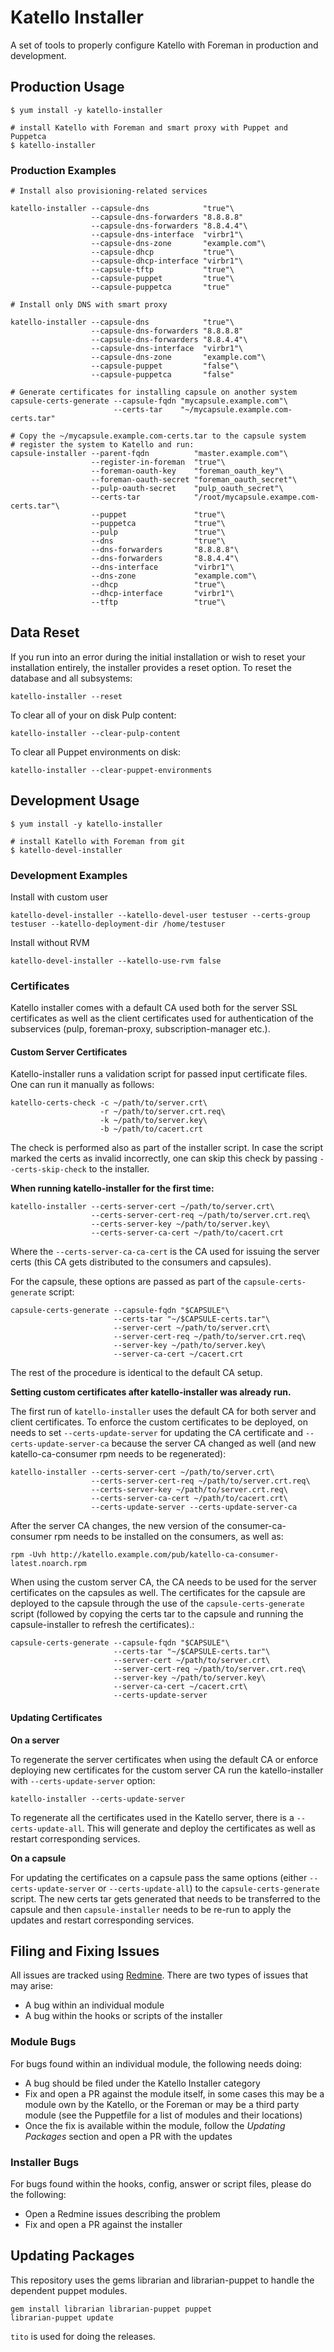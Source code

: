 # Katello Installer

A set of tools to properly configure Katello with Foreman in production and development.

## Production Usage

```
$ yum install -y katello-installer

# install Katello with Foreman and smart proxy with Puppet and Puppetca
$ katello-installer
```

### Production Examples

```
# Install also provisioning-related services

katello-installer --capsule-dns            "true"\
                  --capsule-dns-forwarders "8.8.8.8"
                  --capsule-dns-forwarders "8.8.4.4"\
                  --capsule-dns-interface  "virbr1"\
                  --capsule-dns-zone       "example.com"\
                  --capsule-dhcp           "true"\
                  --capsule-dhcp-interface "virbr1"\
                  --capsule-tftp           "true"\
                  --capsule-puppet         "true"\
                  --capsule-puppetca       "true"

# Install only DNS with smart proxy

katello-installer --capsule-dns            "true"\
                  --capsule-dns-forwarders "8.8.8.8"
                  --capsule-dns-forwarders "8.8.4.4"\
                  --capsule-dns-interface  "virbr1"\
                  --capsule-dns-zone       "example.com"\
                  --capsule-puppet         "false"\
                  --capsule-puppetca       "false"

# Generate certificates for installing capsule on another system
capsule-certs-generate --capsule-fqdn "mycapsule.example.com"\
                       --certs-tar    "~/mycapsule.example.com-certs.tar"

# Copy the ~/mycapsule.example.com-certs.tar to the capsule system
# register the system to Katello and run:
capsule-installer --parent-fqdn          "master.example.com"\
                  --register-in-foreman  "true"\
                  --foreman-oauth-key    "foreman_oauth_key"\
                  --foreman-oauth-secret "foreman_oauth_secret"\
                  --pulp-oauth-secret    "pulp_oauth_secret"\
                  --certs-tar            "/root/mycapsule.exampe.com-certs.tar"\
                  --puppet               "true"\
                  --puppetca             "true"\
                  --pulp                 "true"\
                  --dns                  "true"\
                  --dns-forwarders       "8.8.8.8"\
                  --dns-forwarders       "8.8.4.4"\
                  --dns-interface        "virbr1"\
                  --dns-zone             "example.com"\
                  --dhcp                 "true"\
                  --dhcp-interface       "virbr1"\
                  --tftp                 "true"\
```

## Data Reset

If you run into an error during the initial installation or wish to reset your installation entirely, the installer provides a reset option. To reset the database and all subsystems:

```
katello-installer --reset
```

To clear all of your on disk Pulp content:

```
katello-installer --clear-pulp-content
```

To clear all Puppet environments on disk:

```
katello-installer --clear-puppet-environments
```

## Development Usage

```
$ yum install -y katello-installer

# install Katello with Foreman from git
$ katello-devel-installer
```

### Development Examples

Install with custom user

```
katello-devel-installer --katello-devel-user testuser --certs-group testuser --katello-deployment-dir /home/testuser
```

Install without RVM

```
katello-devel-installer --katello-use-rvm false
```

### Certificates

Katello installer comes with a default CA used both for the server SSL
certificates as well as the client certificates used for
authentication of the subservices (pulp, foreman-proxy,
subscription-manager etc.).

#### Custom Server Certificates

Katello-installer runs a validation script for passed input
certificate files. One can run it manually as follows:

```
katello-certs-check -c ~/path/to/server.crt\
                    -r ~/path/to/server.crt.req\
                    -k ~/path/to/server.key\
                    -b ~/path/to/cacert.crt
```

The check is performed also as part of the installer script. In case
the script marked the certs as invalid incorrectly, one can skip this
check by passing `--certs-skip-check` to the installer.

**When running katello-installer for the first time:**

```
katello-installer --certs-server-cert ~/path/to/server.crt\
                  --certs-server-cert-req ~/path/to/server.crt.req\
                  --certs-server-key ~/path/to/server.key\
                  --certs-server-ca-cert ~/path/to/cacert.crt
```

Where the `--certs-server-ca-ca-cert` is the CA used for issuing the
server certs (this CA gets distributed to the consumers and capsules).

For the capsule, these options are passed as part of the
`capsule-certs-generate` script:

```
capsule-certs-generate --capsule-fqdn "$CAPSULE"\
                       --certs-tar "~/$CAPSULE-certs.tar"\
                       --server-cert ~/path/to/server.crt\
                       --server-cert-req ~/path/to/server.crt.req\
                       --server-key ~/path/to/server.key\
                       --server-ca-cert ~/cacert.crt
```

The rest of the procedure is identical to the default CA setup.

**Setting custom certificates after katello-installer was already
run.**

The first run of `katello-installer` uses the default CA for both server
and client certificates. To enforce the custom certificates to be
deployed, on needs to set `--certs-update-server` for
updating the CA certificate and `--certs-update-server-ca` because the
server CA changed as well (and new katello-ca-consumer rpm needs to be
regenerated):

```
katello-installer --certs-server-cert ~/path/to/server.crt\
                  --certs-server-cert-req ~/path/to/server.crt.req\
                  --certs-server-key ~/path/to/server.crt.req\
                  --certs-server-ca-cert ~/path/to/cacert.crt\
                  --certs-update-server --certs-update-server-ca
```

After the server CA changes, the new version of the
consumer-ca-consumer rpm needs to be installed on the consumers, as
well as:

```
rpm -Uvh http://katello.example.com/pub/katello-ca-consumer-latest.noarch.rpm
```

When using the custom server CA, the CA needs to be used for
the server certificates on the capsules as well. The certificates for
the capsule are deployed to the capsule through the use of the
`capsule-certs-generate` script (followed by copying the certs tar to
the capsule and running the capsule-installer to refresh the certificates).:

```
capsule-certs-generate --capsule-fqdn "$CAPSULE"\
                       --certs-tar "~/$CAPSULE-certs.tar"\
                       --server-cert ~/path/to/server.crt\
                       --server-cert-req ~/path/to/server.crt.req\
                       --server-key ~/path/to/server.key\
                       --server-ca-cert ~/cacert.crt\
                       --certs-update-server
```

#### Updating Certificates

**On a server**

To regenerate the server certificates when using the default CA or
enforce deploying new certificates for the custom server CA run
the katello-installer with `--certs-update-server` option:

```
katello-installer --certs-update-server
```

To regenerate all the certificates used in the Katello server, there
is a `--certs-update-all`. This will generate and deploy the
certificates as well as restart corresponding services.

**On a capsule**

For updating the certificates on a capsule pass the same
options (either `--certs-update-server` or `--certs-update-all`) to
the `capsule-certs-generate` script. The new certs tar gets generated
that needs to be transferred to the capsule and then
`capsule-installer` needs to be re-run to apply the updates and
restart corresponding services.

## Filing and Fixing Issues

All issues are tracked using [Redmine](http://projects.theforeman.org/projects/katello/issues). There are two types of issues that may arise:

  * A bug within an individual module
  * A bug within the hooks or scripts of the installer

### Module Bugs

For bugs found within an individual module, the following needs doing:

  * A bug should be filed under the Katello Installer category
  * Fix and open a PR against the module itself, in some cases this may be a module own by the Katello, or the Foreman or may be a third party module (see the Puppetfile for a list of modules and their locations)
  * Once the fix is available within the module, follow the *Updating Packages* section and open a PR with the updates

### Installer Bugs

For bugs found within the hooks, config, answer or script files, please do the following:

  * Open a Redmine issues describing the problem
  * Fix and open a PR against the installer

## Updating Packages

This repository uses the gems librarian and librarian-puppet to handle the dependent
puppet modules.

```
gem install librarian librarian-puppet puppet
librarian-puppet update
```

`tito` is used for doing the releases.
